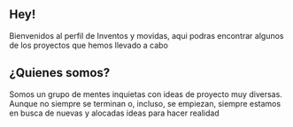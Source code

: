 ## Hey!
Bienvenidos al perfil de Inventos y movidas, aqui podras encontrar algunos de los proyectos que hemos llevado a cabo

## ¿Quienes somos?
Somos un grupo de mentes inquietas con ideas de proyecto muy diversas. Aunque no siempre se terminan o, incluso, se empiezan, siempre estamos en busca de nuevas y alocadas ideas para hacer realidad

<!--

**Here are some ideas to get you started:**

🙋‍♀️ A short introduction - what is your organization all about?
🌈 Contribution guidelines - how can the community get involved?
👩‍💻 Useful resources - where can the community find your docs? Is there anything else the community should know?
🍿 Fun facts - what does your team eat for breakfast?
🧙 Remember, you can do mighty things with the power of [Markdown](https://docs.github.com/github/writing-on-github/getting-started-with-writing-and-formatting-on-github/basic-writing-and-formatting-syntax)
-->
